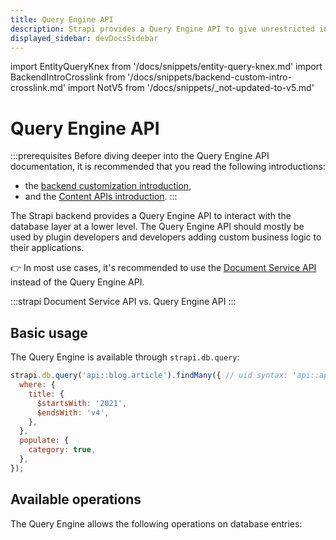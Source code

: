 ```yaml
---
title: Query Engine API
description: Strapi provides a Query Engine API to give unrestricted internal access to the database layer at a lower level.
displayed_sidebar: devDocsSidebar
---
```


import EntityQueryKnex from '/docs/snippets/entity-query-knex.md'
import BackendIntroCrosslink from '/docs/snippets/backend-custom-intro-crosslink.md'
import NotV5 from '/docs/snippets/_not-updated-to-v5.md'

# Query Engine API

<NotV5 />

:::prerequisites
Before diving deeper into the Query Engine API documentation, it is recommended that you read the following introductions:
- the [backend customization introduction](/dev-docs/backend-customization),
- and the [Content APIs introduction](/dev-docs/api/content-apis).
:::

The Strapi backend provides a Query Engine API to interact with the database layer at a lower level. The Query Engine API should mostly be used by plugin developers and developers adding custom business logic to their applications.

👉  In most use cases, it's recommended to use the [Document Service API](/dev-docs/api/document-service/) instead of the Query Engine API.

:::strapi Document Service API vs. Query Engine API
<EntityQueryKnex components={props.components} />
:::

## Basic usage

The Query Engine is available through `strapi.db.query`:

```js
strapi.db.query('api::blog.article').findMany({ // uid syntax: 'api::api-name.content-type-name'
  where: {
    title: {
      $startsWith: '2021',
      $endsWith: 'v4',
    },
  },
  populate: {
    category: true,
  },
});
```

## Available operations

The Query Engine allows the following operations on database entries:

<CustomDocCardsWrapper>
<CustomDocCard emoji="" title="Single operations" description="Create, read, update, and delete single database entries with the Query Engine API." link="/dev-docs/api/query-engine/single-operations" />
<CustomDocCard emoji="" title="Bulk operations" description="Create, read, update, and delete multiple database entries with the Query Engine API." link="/dev-docs/api/query-engine/bulk-operations" />
<CustomDocCard emoji="" title="Filters" description="Get exactly what you need by filtering database entries with the Query Engine API." link="/dev-docs/api/query-engine/filtering" />
<CustomDocCard emoji="" title="Populate" description="Get additional data with your Query Engine API queries by populating relations." link="/dev-docs/api/query-engine/populating" />
<CustomDocCard emoji="" title="Order & Pagination" description="Sort and paginate the results of your Query Engine API queries." link="/dev-docs/api/query-engine/order-pagination" />
</CustomDocCardsWrapper>
